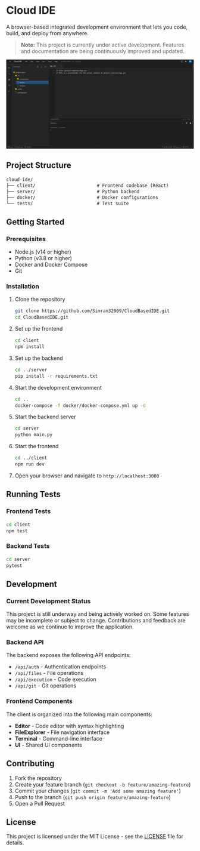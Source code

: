 # Cloud IDE

A browser-based integrated development environment that lets you code, build, and deploy from anywhere.

> **Note:** This project is currently under active development. Features and documentation are being continuously improved and updated.

![Cloud IDE Interface](docs/images/img1.png)

## Project Structure

```
cloud-ide/
├── client/                       # Frontend codebase (React)
├── server/                       # Python backend
├── docker/                       # Docker configurations
└── tests/                        # Test suite
```

## Getting Started

### Prerequisites

- Node.js (v14 or higher)
- Python (v3.8 or higher)
- Docker and Docker Compose
- Git

### Installation

1. Clone the repository
   ```bash
   git clone https://github.com/Simran32909/CloudBasedIDE.git
   cd CloudBasedIDE.git
   ```

2. Set up the frontend
   ```bash
   cd client
   npm install
   ```

3. Set up the backend
   ```bash
   cd ../server
   pip install -r requirements.txt
   ```

4. Start the development environment
   ```bash
   cd ..
   docker-compose -f docker/docker-compose.yml up -d
   ```

5. Start the backend server
   ```bash
   cd server
   python main.py
   ```

6. Start the frontend
   ```bash
   cd ../client
   npm run dev
   ```

7. Open your browser and navigate to `http://localhost:3000`

## Running Tests

### Frontend Tests
```bash
cd client
npm test
```

### Backend Tests
```bash
cd server
pytest
```

## Development

### Current Development Status

This project is still underway and being actively worked on. Some features may be incomplete or subject to change. Contributions and feedback are welcome as we continue to improve the application.

### Backend API

The backend exposes the following API endpoints:

- `/api/auth` - Authentication endpoints
- `/api/files` - File operations
- `/api/execution` - Code execution
- `/api/git` - Git operations

### Frontend Components

The client is organized into the following main components:

- **Editor** - Code editor with syntax highlighting
- **FileExplorer** - File navigation interface
- **Terminal** - Command-line interface
- **UI** - Shared UI components

## Contributing

1. Fork the repository
2. Create your feature branch (`git checkout -b feature/amazing-feature`)
3. Commit your changes (`git commit -m 'Add some amazing feature'`)
4. Push to the branch (`git push origin feature/amazing-feature`)
5. Open a Pull Request

## License

This project is licensed under the MIT License - see the [LICENSE](LICENSE) file for details.
